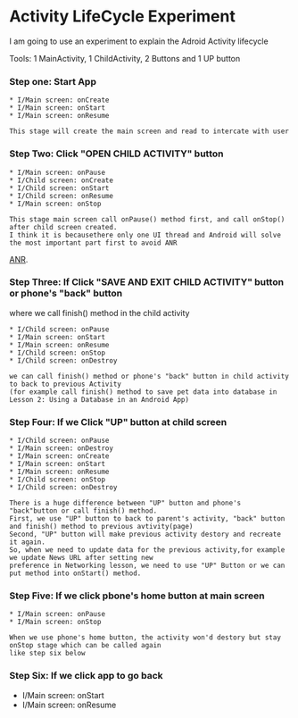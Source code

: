 # Activity LifeCycle Experiment 

I am going to use an experiment to explain the Adroid Activity lifecycle

Tools:  1 MainActivity, 1 ChildActivity, 2 Buttons and 1 UP button

### Step one: Start App
```
* I/Main screen: onCreate
* I/Main screen: onStart
* I/Main screen: onResume

This stage will create the main screen and read to intercate with user
```
### Step Two: Click "OPEN CHILD ACTIVITY" button
```
* I/Main screen: onPause
* I/Child screen: onCreate
* I/Child screen: onStart
* I/Child screen: onResume
* I/Main screen: onStop

This stage main screen call onPause() method first, and call onStop() after child screen created.
I think it is becausethere only one UI thread and Android will solve the most important part first to avoid ANR
```
[ANR](https://developer.android.com/training/articles/perf-anr.html).


### Step Three: If Click "SAVE AND EXIT CHILD ACTIVITY" button or phone's "back" button
   where we call finish() method in the child activity
```
* I/Child screen: onPause
* I/Main screen: onStart
* I/Main screen: onResume
* I/Child screen: onStop
* I/Child screen: onDestroy

we can call finish() method or phone's "back" button in child activity to back to previous Activity 
(for example call finish() method to save pet data into database in Lesson 2: Using a Database in an Android App)
```

### Step Four: If we Click "UP" button at child screen
```
* I/Child screen: onPause
* I/Main screen: onDestroy
* I/Main screen: onCreate
* I/Main screen: onStart
* I/Main screen: onResume
* I/Child screen: onStop
* I/Child screen: onDestroy

There is a huge difference between "UP" button and phone's "back"button or call finish() method.
First, we use "UP" button to back to parent's activity, "back" button and finish() method to previous avtivity(page)
Second, "UP" button will make previous activity destory and recreate it again. 
So, when we need to update data for the previous activity,for example we update News URL after setting new 
preference in Networking lesson, we need to use "UP" Button or we can put method into onStart() method.

```
### Step Five: If we click pbone's home button at main screen
```
* I/Main screen: onPause
* I/Main screen: onStop

When we use phone's home button, the activity won'd destory but stay onStop stage which can be called again
like step six below
```

### Step Six: If we click app to go back
* I/Main screen: onStart
* I/Main screen: onResume


